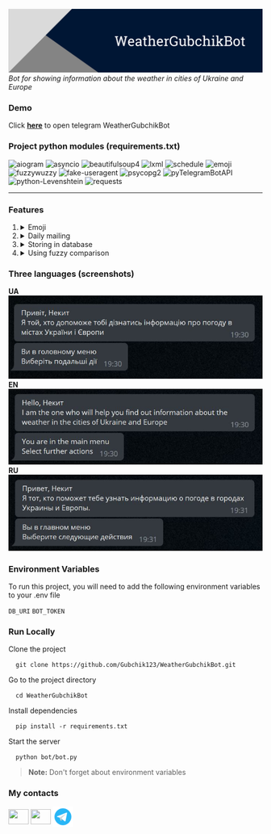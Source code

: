 <a href="https://t.me/WeatherGubchikBot" target="_blank"><img title="WeatherGubchikBot" alt="Header image" src="./images/WeatherGubchikBot_header.png"></a>
_Bot for showing information about the weather in cities of Ukraine and Europe_

### Demo

Click **<a href="https://t.me/WeatherGubchikBot" target="_blank">here</a>** to open telegram WeatherGubchikBot

### Project python modules (requirements.txt)

<img alt="aiogram" src="https://img.shields.io/pypi/v/aiogram?label=aiogram"> <img alt="asyncio" src="https://img.shields.io/pypi/v/asyncio?label=asyncio"> <img alt="beautifulsoup4" src="https://img.shields.io/pypi/v/beautifulsoup4?label=beautifulsoup4"> <img alt="lxml" src="https://img.shields.io/pypi/v/lxml?label=lxml"> <img alt="schedule" src="https://img.shields.io/pypi/v/schedule?label=schedule"> <img alt="emoji" src="https://img.shields.io/pypi/v/emoji?label=emoji"> <img alt="fuzzywuzzy" src="https://img.shields.io/pypi/v/fuzzywuzzy?color=blue&label=fuzzywuzzy"> <img alt="fake-useragent" src="https://img.shields.io/pypi/v/fake-useragent?label=fake-useragent&color=blue"> <img alt="psycopg2" src="https://img.shields.io/pypi/v/psycopg2?label=psycopg2"> <img alt="pyTelegramBotAPI" src="https://img.shields.io/pypi/v/pyTelegramBotAPI?label=pyTelegramBotAPI"> <img alt="python-Levenshtein" src="https://img.shields.io/pypi/v/python-Levenshtein?label=python-Levenshtein&color=blue"> <img alt="requests" src="https://img.shields.io/pypi/v/requests?label=requests">

---

### Features

1. <details><summary>Emoji</summary>I use RegExp for getting emoji by weather description</details>
2. <details><summary>Daily mailing</summary>You can sign up for the mailing to receive daily weather information in the city of your choice (you can turn it off at any time)</details>
3. <details><summary>Storing in database</summary>If you sign up for the newsletter, information will store in PostgreSQL database</details>
4. <details><summary>Using fuzzy comparison</summary>You can type the title of the city and bot try to find it with using python fuzzywuzyy module for fuzzy comparison</details>

### Three languages (screenshots)

**UA** <br>
<img title="WeatherGubchikBot" alt="Header image" src="./images/uk.jpg"> <br>
**EN** <br>
<img title="WeatherGubchikBot" alt="Header image" src="./images/en.jpg"> <br>
**RU** <br>
<img title="WeatherGubchikBot" alt="Header image" src="./images/ru.jpg"> <br>

### Environment Variables

To run this project, you will need to add the following environment variables to your .env file

`DB_URI`
`BOT_TOKEN`

### Run Locally

Clone the project

```
  git clone https://github.com/Gubchik123/WeatherGubchikBot.git
```

Go to the project directory

```
  cd WeatherGubchikBot
```

Install dependencies

```
  pip install -r requirements.txt
```

Start the server

```
  python bot/bot.py
```

> **Note:** Don't forget about environment variables

### My contacts

<p align="left">
<a href="https://stackoverflow.com/users/20199410" target="_blank"><img align="center" src="https://raw.githubusercontent.com/rahuldkjain/github-profile-readme-generator/master/src/images/icons/Social/stack-overflow.svg" height="30" width="40" /></a>
<a href="https://instagram.com/nikitos.1746" target="_blank"><img align="center" src="https://raw.githubusercontent.com/rahuldkjain/github-profile-readme-generator/master/src/images/icons/Social/instagram.svg" height="30" width="40" /></a>
<a href="https://t.me/Gubchik123" target="_blank"><img align="center" src="./images/icons8-telegram-app-48.png" width="40" /></a>
</p>
